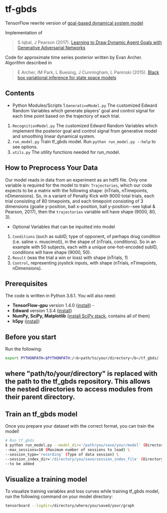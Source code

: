 # tf-gbds
TensorFlow rewrite version of [goal-based dynamical system model](https://github.com/pearsonlab/gbds)

Implementation of

> S Iqbal, J Pearson (2017). [Learning to Draw Dynamic Agent Goals with Generative Adversarial Networks](https://arxiv.org/abs/1702.07319v1)

Code for approximate time series posterior written by Evan Archer. Algorithm described in

>  E Archer, IM Park, L Buesing, J Cunningham, L Paninski (2015). [Black box variational inference for state space models](http://arxiv.org/abs/1511.07367)


## Contents
- Python Modules/Scripts
1.`GenerativeModel.py` The customized Edward Random Variables which generate players' goal and control signal for each time point based on the trajectory of each trial.
1. `RecognitionModel.py` The customized Edward Random Variables which implement
the posterior goal and control signal from generative model and smoothing linear dynamical system.
1. `run_model.py` Train tf_gbds model. Run `python run_model.py --help` to see options.
1. `utils.py` The utility functions needed for run_model.

## How to Preprocess Your Data
Our model reads in data from an experiment as an hdf5 file. Only one variable is required for the model to train: `Trajectories`, which our code expects to be a matrix with the following shape: (nTrials, nTimepoints, nDimensions). So, in a variant of Penalty Kick with 9000 total trials, each trial consisting of 80 timepoints, and each timepoint consisting of 3 dimensions (goalie y-position, ball x-position, ball y-position--see Iqbal & Pearson, 2017), then the `trajectories` variable will have shape (9000, 80, 3). 

- Optional Variables that can be inputted into model
1. `Conditions` (such as subID, type of opponent, of perhaps drug condition (i.e. saline v. muscimol)), in the shape of (nTrials, conditions). So in an example with 50 subjects, each with a unique one-hot-encoded subID, conditions will have shape (9000, 50). 
1. `Result` (was the trial a win or loss) with shape (nTrials, 1)
1. `Control`, representing joystick inputs,  with shape (nTrials, nTimepoints, nDimensions).

## Prerequisites
The code is written in Python 3.6.1. You will also need:
* **TensorFlow-gpu** version 1.4.0 ([install](https://www.tensorflow.org/install/)) -
* **Edward** version 1.3.4 ([install](http://edwardlib.org/getting-started))
* **NumPy, SciPy, Matplotlib** ([install SciPy stack](https://www.scipy.org/install.html), contains all of them)
* **h5py** ([install](https://pypi.python.org/pypi/h5py))

## Before you start
Run the following:
```sh
export PYTHONPATH=$PYTHONPATH:/<b>path/to/your/directory</b>/tf_gbds/
```

## where "path/to/your/directory" is replaced with the path to the tf_gbds repository. This allows the nested directories to access modules from their parent directory.

## Train an tf_gbds model

Once you prepare your dataset with the correct format, you can train the model!
```sh
# Run tf_gbds
$ python run_model.py --model_dir='/path/you/save/your/model' (Directory where the model is saved) \
--max_sessions=10 (Maximum number of sessions to load) \
--session_type='recording' (Type of data session) \
--session_index_dir='/directory/you/save/session_index_file' (Directory of session index file) \
--to be added
```
## Visualize a training model

To visualize training variables and loss curves while training tf_gbds model, run the following command on your model directory:

```sh
tensorboard --logdir=/directory/where/you/saved/your/graph
```